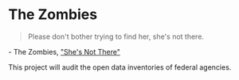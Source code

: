 The Zombies
==========

> Please don't bother trying to find her, she's not there.

\- The Zombies, ["She's Not There"](http://rock.genius.com/The-zombies-shes-not-there-lyrics)


This project will audit the open data inventories of federal agencies.